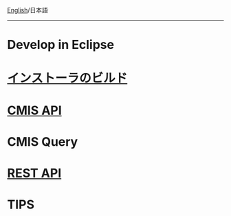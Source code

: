 [English](https://github.com/aegif/NemakiWare/wiki/Development)/日本語 
***
# Develop in Eclipse
# [インストーラのビルド](https://github.com/aegif/NemakiWare/wiki/%E9%96%8B%E7%99%BA:-%E3%82%A4%E3%83%B3%E3%82%B9%E3%83%88%E3%83%BC%E3%83%A9%E3%81%AE%E3%83%93%E3%83%AB%E3%83%89)
# [CMIS API](https://github.com/aegif/NemakiWare/wiki/%E9%96%8B%E7%99%BA:-CMIS-API)
# CMIS Query
# [REST API](https://github.com/aegif/NemakiWare/wiki/%E9%96%8B%E7%99%BA:-REST-API)
# TIPS